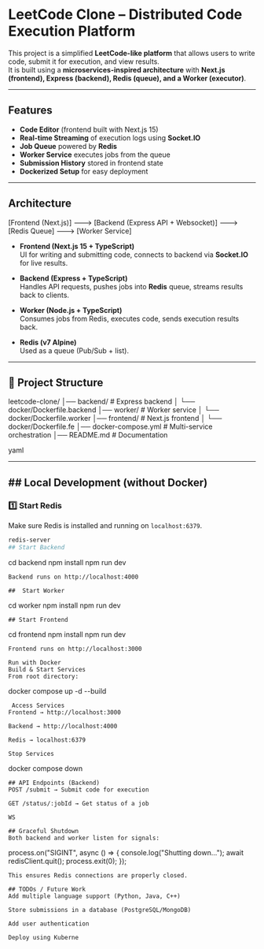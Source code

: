 # LeetCode Clone – Distributed Code Execution Platform

This project is a simplified **LeetCode-like platform** that allows users to write code, submit it for execution, and view results.  
It is built using a **microservices-inspired architecture** with **Next.js (frontend), Express (backend), Redis (queue), and a Worker (executor)**.

---

## Features
- **Code Editor** (frontend built with Next.js 15)
- **Real-time Streaming** of execution logs using **Socket.IO**
- **Job Queue** powered by **Redis**
- **Worker Service** executes jobs from the queue
- **Submission History** stored in frontend state
- **Dockerized Setup** for easy deployment

---

## Architecture

[Frontend (Next.js)] ---> [Backend (Express API + Websocket)] ---> [Redis Queue] ---> [Worker Service]

- **Frontend (Next.js 15 + TypeScript)**  
  UI for writing and submitting code, connects to backend via **Socket.IO** for live results.

- **Backend (Express + TypeScript)**  
  Handles API requests, pushes jobs into **Redis** queue, streams results back to clients.

- **Worker (Node.js + TypeScript)**  
  Consumes jobs from Redis, executes code, sends execution results back.

- **Redis (v7 Alpine)**  
  Used as a queue (Pub/Sub + list).

---

## 📂 Project Structure

leetcode-clone/
│── backend/ # Express backend
│ └── docker/Dockerfile.backend
│── worker/ # Worker service
│ └── docker/Dockerfile.worker
│── frontend/ # Next.js frontend
│ └── docker/Dockerfile.fe
│── docker-compose.yml # Multi-service orchestration
│── README.md # Documentation

yaml

---

## ## Local Development (without Docker)

### 1️⃣ Start Redis
Make sure Redis is installed and running on `localhost:6379`.

```bash
redis-server
## Start Backend
```
cd backend
npm install
npm run dev
```
Backend runs on http://localhost:4000

##  Start Worker
```
cd worker
npm install
npm run dev

```
## Start Frontend
```
cd frontend
npm install
npm run dev
```
Frontend runs on http://localhost:3000

Run with Docker
Build & Start Services
From root directory:

```
docker compose up -d --build
```
 Access Services
Frontend → http://localhost:3000

Backend → http://localhost:4000

Redis → localhost:6379

Stop Services
```
docker compose down
```
## API Endpoints (Backend)
POST /submit → Submit code for execution

GET /status/:jobId → Get status of a job

WS 

## Graceful Shutdown
Both backend and worker listen for signals:

```
process.on("SIGINT", async () => {
  console.log("Shutting down...");
  await redisClient.quit();
  process.exit(0);
});
```
This ensures Redis connections are properly closed.

## TODOs / Future Work
Add multiple language support (Python, Java, C++)

Store submissions in a database (PostgreSQL/MongoDB)

Add user authentication

Deploy using Kuberne